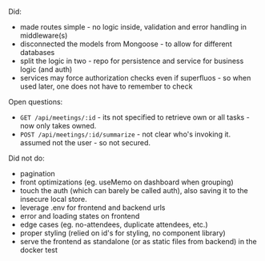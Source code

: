 Did:

- made routes simple - no logic inside, validation and error handling in middleware(s)
- disconnected the models from Mongoose - to allow for different databases
- split the logic in two - repo for persistence and service for business logic (and auth)
- services may force authorization checks even if superfluos - so when used later, one does not have to remember to check

Open questions:

- `GET /api/meetings/:id` - its not specified to retrieve own or all tasks - now only takes owned.
- `POST /api/meetings/:id/summarize` - not clear who's invoking it. assumed not the user - so not secured.

Did not do:

- pagination
- front optimizations (eg. useMemo on dashboard when grouping)
- touch the auth (which can barely be called auth), also saving it to the insecure local store.
- leverage .env for frontend and backend urls
- error and loading states on frontend
- edge cases (eg. no-attendees, duplicate attendees, etc.)
- proper styling (relied on id's for styling, no component library)
- serve the frontend as standalone (or as static files from backend) in the docker test
